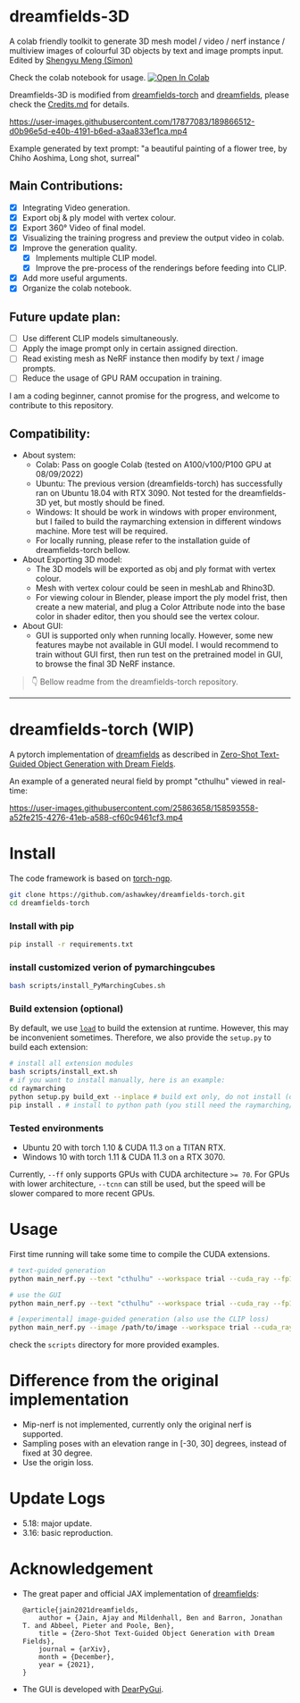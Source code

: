 # dreamfields-3D

A colab friendly toolkit to generate 3D mesh model / video / nerf instance / multiview images of colourful 3D objects by text and image prompts input. Edited by [Shengyu Meng (Simon)](https://twitter.com/meng_shengyu)  

Check the colab notebook for usage. [![Open In Colab](https://colab.research.google.com/assets/colab-badge.svg)](https://colab.research.google.com/drive/1u5-zA330gbNGKVfXMW5e3cmllbfafNNB?usp=sharing)

Dreamfields-3D is modified from [dreamfields-torch](https://github.com/ashawkey/dreamfields-torch) and [dreamfields](https://github.com/google-research/google-research/tree/master/dreamfields), please check the [Credits.md](./notebook/Credits.md) for details.

https://user-images.githubusercontent.com/17877083/189866512-d0b96e5d-e40b-4191-b6ed-a3aa833ef1ca.mp4

Example generated by text prompt: "a beautiful painting of a flower tree, by Chiho Aoshima, Long shot, surreal"

## Main Contributions:
- [x] Integrating Video generation.
- [x] Export obj & ply model with vertex colour.
- [x] Export  360° Video of final model.
- [x] Visualizing the training progress and preview the output video in colab.
- [x] Improve the generation quality.
  - [x] Implements multiple CLIP model.
  - [x] Improve the pre-process of the renderings before feeding into CLIP.
- [x] Add more useful arguments.
- [x] Organize the colab notebook.
## Future update plan:

- [ ] Use different CLIP models simultaneously.
- [ ] Apply the image prompt only in certain assigned direction.
- [ ] Read existing mesh as NeRF instance then modify by text / image prompts.
- [ ] Reduce the usage of GPU RAM occupation in training.

I am a coding beginner, cannot promise for the progress, and welcome to contribute to this repository.

## Compatibility:

- About system: 
  - Colab: Pass on google Colab (tested on A100/v100/P100 GPU at 08/09/2022)
  - Ubuntu: The previous version (dreamfields-torch) has successfully ran on Ubuntu 18.04 with RTX 3090. Not tested for the dreamfields-3D yet, but mostly should be fined.
  - Windows: It should be work in windows with proper environment, but I failed to build the raymarching extension in different windows machine. More test will be required.
  - For locally running, please refer to the installation guide of dreamfields-torch bellow.
- About Exporting 3D model:
  - The 3D models will be exported as obj and ply format with vertex colour. 
  - Mesh with vertex colour could be seen in meshLab and Rhino3D. 
  - For viewing colour in Blender, please import the ply model frist, then create a new material, and plug a Color Attribute node into the base color in shader editor, then you should see the vertex colour.
- About GUI:
  - GUI is supported only when running locally. However, some new features maybe not available in GUI model. I would recommend to train without GUI first, then run test on the pretrained model in GUI, to browse the final 3D NeRF instance.

> 👇 Bellow readme from the dreamfields-torch repository.

-------------------------------

# dreamfields-torch (WIP)

A pytorch implementation of [dreamfields](https://github.com/google-research/google-research/tree/master/dreamfields) as described in [Zero-Shot Text-Guided Object Generation with Dream Fields](https://arxiv.org/abs/2112.01455).

An example of a generated neural field by prompt "cthulhu" viewed in real-time:

https://user-images.githubusercontent.com/25863658/158593558-a52fe215-4276-41eb-a588-cf60c9461cf3.mp4

# Install

The code framework is based on [torch-ngp](https://github.com/ashawkey/torch-ngp).

```bash
git clone https://github.com/ashawkey/dreamfields-torch.git
cd dreamfields-torch
```

### Install with pip
```bash
pip install -r requirements.txt
```
###  install customized verion of pymarchingcubes
```bash
bash scripts/install_PyMarchingCubes.sh
```

### Build extension (optional)
By default, we use [`load`](https://pytorch.org/docs/stable/cpp_extension.html#torch.utils.cpp_extension.load) to build the extension at runtime.
However, this may be inconvenient sometimes.
Therefore, we also provide the `setup.py` to build each extension:
```bash
# install all extension modules
bash scripts/install_ext.sh
# if you want to install manually, here is an example:
cd raymarching
python setup.py build_ext --inplace # build ext only, do not install (only can be used in the parent directory)
pip install . # install to python path (you still need the raymarching/ folder, since this only install the built extension.)
```

### Tested environments
* Ubuntu 20 with torch 1.10 & CUDA 11.3 on a TITAN RTX.
* Windows 10 with torch 1.11 & CUDA 11.3 on a RTX 3070.

Currently, `--ff` only supports GPUs with CUDA architecture `>= 70`.
For GPUs with lower architecture, `--tcnn` can still be used, but the speed will be slower compared to more recent GPUs.

# Usage

First time running will take some time to compile the CUDA extensions.

```bash
# text-guided generation
python main_nerf.py --text "cthulhu" --workspace trial --cuda_ray --fp16

# use the GUI
python main_nerf.py --text "cthulhu" --workspace trial --cuda_ray --fp16 --gui

# [experimental] image-guided generation (also use the CLIP loss)
python main_nerf.py --image /path/to/image --workspace trial --cuda_ray --fp16

```

check the `scripts` directory for more provided examples.


# Difference from the original implementation

* Mip-nerf is not implemented, currently only the original nerf is supported.
* Sampling poses with an elevation range in [-30, 30] degrees, instead of fixed at 30 degree.
* Use the origin loss.


# Update Logs
* 5.18: major update.
* 3.16: basic reproduction.


# Acknowledgement

* The great paper and official JAX implementation of [dreamfields](https://ajayj.com/dreamfields):
    ```
    @article{jain2021dreamfields,
        author = {Jain, Ajay and Mildenhall, Ben and Barron, Jonathan T. and Abbeel, Pieter and Poole, Ben},
        title = {Zero-Shot Text-Guided Object Generation with Dream Fields},
        journal = {arXiv},
        month = {December},
        year = {2021},
    }   
    ```

* The GUI is developed with [DearPyGui](https://github.com/hoffstadt/DearPyGui).

